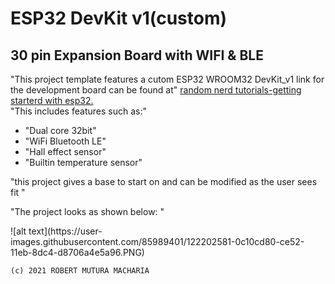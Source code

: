 <html>

  <head>
   <title> CUSTOM ESP32 DevKit v1 -30 pin Expansion board </title>
  </head>
  <body> 
   <h1>  ESP32 DevKit v1(custom) </h1>
   <h2> 30 pin Expansion Board with WIFI & BLE </h2>
   <p> "This project template features a cutom ESP32 WROOM32 DevKit_v1
        link for the development board can be found at"
         <a href ="https://randomnerdtutorials.com/getting-started-with-esp32/" target="blank"> random nerd tutorials-getting starterd with esp32.</a>
    <br>  "This includes features such as:"</br>
    </p>
    <p>
          <ul>  
               <li> "Dual core 32bit"   </li>
                 <li> "WiFi Bluetooth LE"   </li>  
                  <li> "Hall effect sensor"   </li>   
                     <li>"Builtin temperature sensor"   </li>          
          </ul>
    </p>
    <p>"this project gives a base to start on and can be modified as the user sees fit "</p>
     <p>"The project looks as shown below: "</p>
     <p>  
        

     
  </body>

</html>
![alt text](https://user-images.githubusercontent.com/85989401/122202581-0c10cd80-ce52-11eb-8dc4-d8706a4e5a96.PNG)

    (c) 2021 ROBERT MUTURA MACHARIA
    
